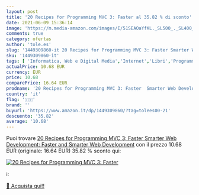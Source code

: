 ```yaml
---
layout: post
title: '20 Recipes for Programming MVC 3: Faster al 35.82 % di sconto'
date: 2021-06-09 15:36:14
image: 'https://m.media-amazon.com/images/I/51SEAOaYfKL._SL500_._SL400_.jpg'
comments: true
category: ofertas
author: 'tole.es'
slug: '1449309860-it 20 Recipes for Programming MVC 3: Faster Smarter Web...'
sku: '1449309860-it'
tags: [ 'Informatica, Web e Digital Media','Internet','Libri','Programmazione','Scienza dei calcolatori', ]
actualPrice: 10.68 EUR
currency: EUR
price: 10.68
comparePrice: 16.64 EUR
prodname: '20 Recipes for Programming MVC 3: Faster  Smarter Web Development: Faster and Smarter Web Development'
country: 'it'
flag: '🇮🇹'
brand: ''
buyurl: 'https://www.amazon.it/dp/1449309860/?tag=tolees00-21'
descuento: '35.82'
average: '10.68'
---
```


Puoi trovare [20 Recipes for Programming MVC 3: Faster  Smarter Web Development: Faster and Smarter Web Development](https://www.amazon.it/dp/1449309860/?tag=tolees00-21) con il prezzo 10.68 EUR (originale: 16.64 EUR) 35.82 % sconto qui:

[![20 Recipes for Programming MVC 3: Faster](https://m.media-amazon.com/images/I/51SEAOaYfKL._SL500_._SL400_.jpg)](https://www.amazon.it/dp/1449309860/?tag=tolees00-21)

ℹ️:


[🛒 Acquista qui!!](https://www.amazon.it/dp/1449309860/?tag=tolees00-21)
